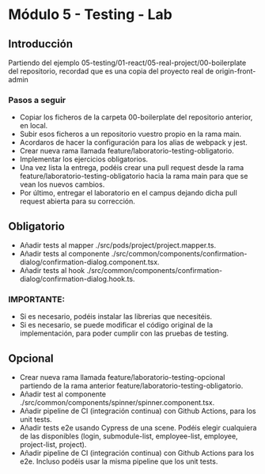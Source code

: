 # Módulo 5 - Testing - Lab

## Introducción

Partiendo del ejemplo 05-testing/01-react/05-real-project/00-boilerplate del repositorio, recordad que es una copia del proyecto real de origin-front-admin

### Pasos a seguir

* Copiar los ficheros de la carpeta 00-boilerplate del repositorio anterior, en local.
* Subir esos ficheros a un repositorio vuestro propio en la rama main.
* Acordaros de hacer la configuración para los alias de webpack y jest.
* Crear nueva rama llamada feature/laboratorio-testing-obligatorio.
* Implementar los ejercicios obligatorios.
* Una vez lista la entrega, podéis crear una pull request desde la rama feature/laboratorio-testing-obligatorio hacia la rama main para que se vean los nuevos cambios.
* Por último, entregar el laboratorio en el campus dejando dicha pull request abierta para su corrección.

## Obligatorio

* Añadir tests al mapper ./src/pods/project/project.mapper.ts.
* Añadir tests al componente ./src/common/components/confirmation-dialog/confirmation-dialog.component.tsx.
* Añadir tests al hook ./src/common/components/confirmation-dialog/confirmation-dialog.hook.ts.

### IMPORTANTE:

* Si es necesario, podéis instalar las librerias que necesitéis.
* Si es necesario, se puede modificar el código original de la implementación, para poder cumplir con las pruebas de testing.

## Opcional

* Crear nueva rama llamada feature/laboratorio-testing-opcional partiendo de la rama anterior feature/laboratorio-testing-obligatorio.
* Añadir test al componente ./src/common/components/spinner/spinner.component.tsx.
* Añadir pipeline de CI (integración continua) con Github Actions, para los unit tests.
* Añadir tests e2e usando Cypress de una scene. Podéis elegir cualquiera de las disponibles (login, submodule-list, employee-list, employee, project-list, project).
* Añadir pipeline de CI (integración continua) con Github Actions para los e2e. Incluso podéis usar la misma pipeline que los unit tests.
